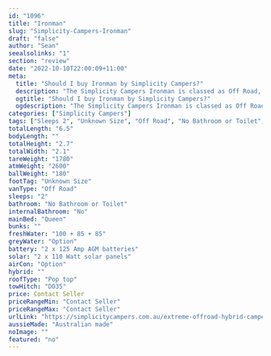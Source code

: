 ```yaml
---
id: "1096"
title: "Ironman"
slug: "Simplicity-Campers-Ironman"
draft: "false"
author: "Sean"
seealsolinks: "1"
section: "review"
date: "2022-10-10T22:00:09+11:00"
meta:
  title: "Should I buy Ironman by Simplicity Campers?"
  description: "The Simplicity Campers Ironman is classed as Off Road, and sleeps 2 people. It is Australian made and comes in at Unknown Size. It generally has No Bathroom or Toilet."
  ogtitle: "Should I buy Ironman by Simplicity Campers?"
  ogdescription: "The Simplicity Campers Ironman is classed as Off Road, and sleeps 2 people. It is Australian made and comes in at Unknown Size. It generally has No Bathroom or Toilet."
categories: ["Simplicity Campers"]
tags: ["Sleeps 2", "Unknown Size", "Off Road", "No Bathroom or Toilet", "Pop top", "Price Unknown", "Australian made"]
totalLength: "6.5"
bodyLength: ""
totalHeight: "2.7"
totalWidth: "2.1"
tareWeight: "1780"
atmWeight: "2600"
ballWeight: "180"
footTag: "Unknown Size"
vanType: "Off Road"
sleeps: "2"
bathroom: "No Bathroom or Toilet"
internalBathroom: "No"
mainBed: "Queen"
bunks: ""
freshWater: "100 + 85 + 85"
greyWater: "Option"
battery: "2 x 125 Amp AGM batteries"
solar: "2 x 110 Watt solar panels"
airCon: "Option"
hybrid: ""
roofType: "Pop top"
towHitch: "DO35"
price: Contact Seller
priceRangeMin: "Contact Seller"
priceRangeMax: "Contact Seller"
urlLink: "https://simplicitycampers.com.au/extreme-offroad-hybrid-camper/"
aussieMade: "Australian made"
noImage: ""
featured: "no"
---
```

